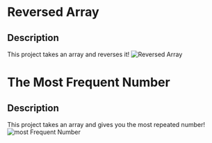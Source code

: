 # Reversed Array

## Description
This project takes an array and reverses it!
![Reversed Array](https://github.com/RouaSmisem02/challenges-and-data-structures/assets/162110860/e669bf4a-8301-4bb9-b58e-651cff3b8aba)

# The Most Frequent Number
## Description
This project takes an array and gives you the most repeated number!
![most Frequent Number](https://github.com/RouaSmisem02/challenges-and-data-structures/assets/162110860/e7e237a7-b30b-49ec-a1cd-ba411a6aeb31)

